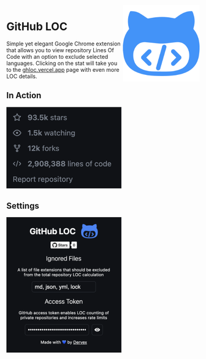 <img align="right" width="200" src="public/logo.png"/>

# GitHub LOC

Simple yet elegant Google Chrome extension that allows you to view repository Lines Of Code with an option to exclude selected languages. Clicking on the stat will take you to the [ghloc.vercel.app](https://ghloc.vercel.app/DervexDev/github-loc) page with even more LOC details.

## In Action

<img width="300" src="public/demo1.png"/>

## Settings

<img width="300" src="public/demo2.png"/>
